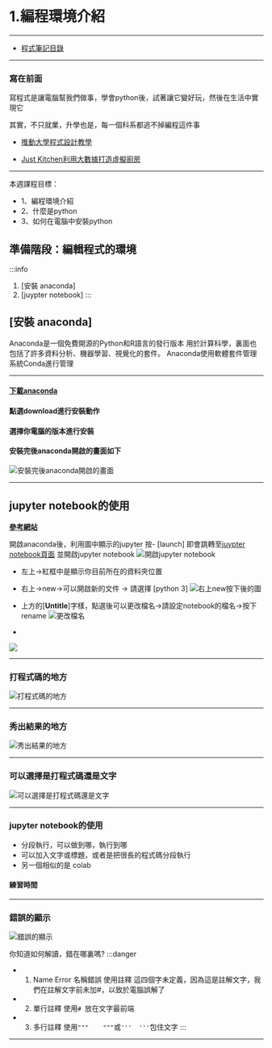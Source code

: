 # 1.編程環境介紹

---

- [程式筆記目錄](/5mKoyoSOQOyK2Q0y8bKFDA)

---

### 寫在前面

寫程式是讓電腦幫我們做事，學會python後，試著讓它變好玩，然後在生活中實現它


其實，不只就業，升學也是，每一個科系都逃不掉編程這件事
- [推動大學程式設計教學](https://www.facebook.com/PLUS.university/)

- [Just Kitchen利用大數據打造虛擬廚房](https://www.vogue.com.tw/lifestyle/article/%E5%A4%96%E9%80%81-just-kitchen?fbclid=IwAR2C7Wpk_ZocV4_K75UzWmGiJDl4WSMKvN6DU7NWtUHVOHAyDkUl2-uhXFY)



---

本週課程目標：
* 1、編程環境介紹
* 2、什麼是python
* 3、如何在電腦中安裝python


## 準備階段：編輯程式的環境
:::info
1. [安裝 anaconda]
2. [juypter notebook]
:::

## [安裝 anaconda]
Anaconda是一個免費開源的Python和R語言的發行版本
用於計算科學，裏面也包括了許多資料分析、機器學習、視覺化的套件。
Anaconda使用軟體套件管理系統Conda進行管理

---

#### [**下載anaconda**](https://www.anaconda.com/products/individual)

#### **點選download進行安裝動作**

#### **選擇你電腦的版本進行安裝**

#### 安裝完後anaconda開啟的畫面如下

![安裝完後anaconda開啟的畫面](https://i.imgur.com/oZAKmKv.png)


---

## jupyter notebook的使用
[**參考網站**](https://medium.com/ai-for-k12/jupyter-notebook-%E5%AE%8C%E6%95%B4%E4%BB%8B%E7%B4%B9-%E5%AE%89%E8%A3%9D%E5%8F%8A%E4%BD%BF%E7%94%A8%E8%AA%AA%E6%98%8E-846b5432f044)

 開啟anaconda後，利用圖中顯示的jupyter 按- [launch]
即會跳轉至[juypter notebook頁面](https:// "title")
並開啟jupyter notebook
![開啟jupyter notebook](https://i.imgur.com/DO2vI7Y.jpg)

* 左上→紅框中是顯示你目前所在的資料夾位置
* 右上→new→可以開啟新的文件 → 請選擇 [python 3]
![右上new按下後的圖](https://i.imgur.com/6fPqNsN.png)
* 上方的[**Untitle**]字樣，點選後可以更改檔名→請設定notebook的檔名→按下rename
![更改檔名](https://i.imgur.com/4vqGV11.png)

*
![](https://i.imgur.com/Y2gtiQW.png)

---
### 打程式碼的地方

![打程式碼的地方](https://i.imgur.com/qBw6LpW.png)

---
### 秀出結果的地方

![秀出結果的地方](https://i.imgur.com/wPWpZVc.png)

---
### 可以選擇是打程式碼還是文字

![可以選擇是打程式碼還是文字](https://i.imgur.com/mpt7ozl.png)

---
### jupyter notebook的使用

* 分段執行，可以做到哪，執行到哪
* 可以加入文字或標題，或者是把很長的程式碼分段執行
* 另一個相似的是 colab 

#### 練習時間


---
### 錯誤的顯示

![錯誤的顯示](https://i.imgur.com/HAvRBEx.png)

你知道如何解讀，錯在哪裏嗎?
:::danger
- 1. Name Error 名稱錯誤 使用註釋 這四個字未定義，因為這是註解文字，我們在註解文字前未加#，以致於電腦誤解了
- 2. 單行註釋 使用`# `放在文字最前端
- 3. 多行註釋 使用`"""    """`或`'''  '''`包住文字
:::

---




